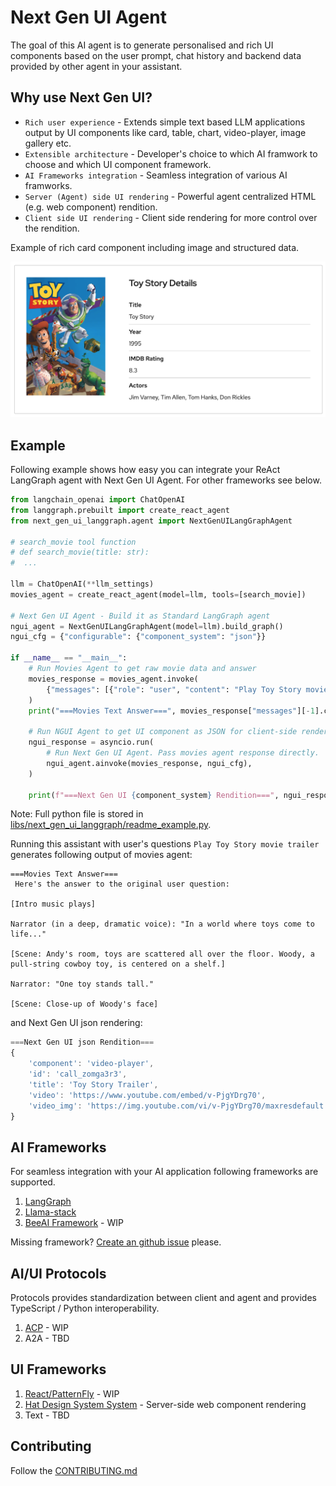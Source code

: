 # Next Gen UI Agent

The goal of this AI agent is to generate personalised and rich UI components based on 
the user prompt, chat history and backend data provided by other agent in your assistant.

## Why use Next Gen UI?

* `Rich user experience` - Extends simple text based LLM applications output by UI components like card, table, chart, 
video-player, image gallery etc.
* `Extensible architecture` - Developer's choice to which AI framwork to choose and which UI component framework.
* `AI Frameworks integration` - Seamless integration of various AI framworks.
* `Server (Agent) side UI rendering` - Powerful agent centralized HTML (e.g. web component) rendition.
* `Client side UI rendering` - Client side rendering for more control over the rendition.

Example of rich card component including image and structured data.

![Card UI Component](https://raw.githubusercontent.com/RedHat-UX/next-gen-ui-agent/refs/heads/main/docs/img/data_ui_block_card.png "Card UI Component")


## Example

Following example shows how easy you can integrate your ReAct LangGraph agent with Next Gen UI Agent.
For other frameworks see below.

```py
from langchain_openai import ChatOpenAI
from langgraph.prebuilt import create_react_agent
from next_gen_ui_langgraph.agent import NextGenUILangGraphAgent

# search_movie tool function
# def search_movie(title: str):
#  ...

llm = ChatOpenAI(**llm_settings)
movies_agent = create_react_agent(model=llm, tools=[search_movie])

# Next Gen UI Agent - Build it as Standard LangGraph agent
ngui_agent = NextGenUILangGraphAgent(model=llm).build_graph()
ngui_cfg = {"configurable": {"component_system": "json"}}

if __name__ == "__main__":
    # Run Movies Agent to get raw movie data and answer
    movies_response = movies_agent.invoke(
        {"messages": [{"role": "user", "content": "Play Toy Story movie trailer"}]}
    )
    print("===Movies Text Answer===", movies_response["messages"][-1].content)

    # Run NGUI Agent to get UI component as JSON for client-side rendering
    ngui_response = asyncio.run(
        # Run Next Gen UI Agent. Pass movies agent response directly.
        ngui_agent.ainvoke(movies_response, ngui_cfg),
    )

    print(f"===Next Gen UI {component_system} Rendition===", ngui_response["renditions"][0].content)
```
Note: Full python file is stored in [libs/next_gen_ui_langgraph/readme_example.py](https://github.com/RedHat-UX/next-gen-ui-agent/blob/main/libs/next_gen_ui_langgraph/readme_example.py).

Running this assistant with user's questions `Play Toy Story movie trailer` generates following output of movies agent:

```
===Movies Text Answer===
 Here's the answer to the original user question:

[Intro music plays]

Narrator (in a deep, dramatic voice): "In a world where toys come to life..."

[Scene: Andy's room, toys are scattered all over the floor. Woody, a pull-string cowboy toy, is centered on a shelf.]

Narrator: "One toy stands tall."

[Scene: Close-up of Woody's face]
```

and Next Gen UI json rendering:

```js
===Next Gen UI json Rendition===
{
    'component': 'video-player',
    'id': 'call_zomga3r3',
    'title': 'Toy Story Trailer',
    'video': 'https://www.youtube.com/embed/v-PjgYDrg70',
    'video_img': 'https://img.youtube.com/vi/v-PjgYDrg70/maxresdefault.jpg'
}
```


## AI Frameworks

For seamless integration with your AI application following frameworks are supported. 

1. [LangGraph](./libs/next_gen_ui_langgraph/)
2. [Llama-stack](./libs/next_gen_ui_llama_stack/)
3. [BeeAI Framework](./libs/next_gen_ui_beeai/) - WIP

Missing framework?
[Create an github issue](https://github.com/RedHat-UX/next-gen-ui-agent/issues) please.


## AI/UI Protocols

Protocols provides standardization between client and agent and provides TypeScript / Python interoperability.

1. [ACP](./libs/next_gen_ui_acp/) - WIP
2. A2A - TBD


## UI Frameworks

1. [React/PatternFly](./libs_js/next_gen_ui_react/) - WIP
2. [Hat Design System System](./libs/next_gen_ui_rhds_renderer/) - Server-side web component rendering
3. Text - TBD

## Contributing

Follow the [CONTRIBUTING.md](./CONTRIBUTING.md)
